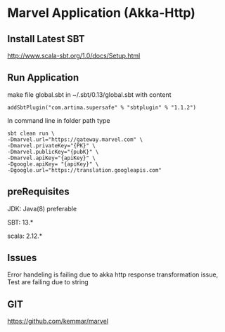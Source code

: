 # Marvel Application (Akka-Http)

## Install Latest SBT
http://www.scala-sbt.org/1.0/docs/Setup.html

## Run Application

make file global.sbt in ~/.sbt/0.13/global.sbt
with content

```
addSbtPlugin("com.artima.supersafe" % "sbtplugin" % "1.1.2")
```

In command line in folder path type 
```
sbt clean run \
-Dmarvel.url="https://gateway.marvel.com" \
-Dmarvel.privateKey="{PK}" \
-Dmarvel.publicKey="{pubK}" \
-Dmarvel.apiKey="{apiKey}" \
-Dgoogle.apiKey= "{apiKey}" \
-Dgoogle.url="https://translation.googleapis.com"

```
 
## preRequisites
  
JDK: Java(8) preferable

SBT: 13.*

scala: 2.12.*

## Issues

Error handeling is failing due to akka http response transformation issue,
Test are failing due to string 

## GIT

https://github.com/kemmar/marvel
